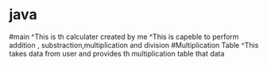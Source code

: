 # java
#main
^This is th calculater created by me
^This is capeble to perform addition , substraction,multiplication and division
#Multiplication Table 
^This takes data from  user and provides th multiplication table that data
